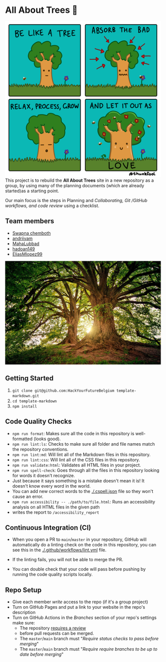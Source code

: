 # All About Trees 🌳

![tree](assets/tree-comic.png) This project is to rebuild the **All About
Trees** site in a new repository as a group, by using many of the planning
documents (which are already started)as a starting point.

Our main focus is the steps in Planning and _Collaborating, Git /GitHub
workflows, and code review_ using a checklist.

## Team members

- [Swapna chemboth](https://github.com/SWAPNACHEMBOTH)
- [andriivam](https://github.com/andriivam)
- [MahaLubbad](https://github.com/MahaLubbad)
- [hadoan149](https://github.com/hadoan149/HadoanHYF)
- [EliasMlopez99](https://github.com/EliasMlopez99)

![trees](assets/trees.jpg)

## Getting Started

1. `git clone git@github.com:HackYourFutureBelgium template-markdown.git`
2. `cd template-markdown`
3. `npm install`

## Code Quality Checks

- `npm run format`: Makes sure all the code in this repository is well-formatted
  (looks good).
- `npm run lint:ls`: Checks to make sure all folder and file names match the
  repository conventions.
- `npm run lint:md`: Will lint all of the Markdown files in this repository.
- `npm run lint:css`: Will lint all of the CSS files in this repository.
- `npm run validate:html`: Validates all HTML files in your project.
- `npm run spell-check`: Goes through all the files in this repository looking
  for words it doesn't recognize.
- Just because it says something is a mistake doesn't mean it is! It doesn't
  know every word in the world.
- You can add new correct words to the [./.cspell.json](./.cspell.json) file so
  they won't cause an error.
- `npm run accessibility -- ./path/to/file.html`: Runs an accessibility analysis
  on all HTML files in the given path
- writes the report to `/accessibility_report`

## Continuous Integration (CI)

- When you open a PR to `main`/`master` in your repository, GitHub will
  automatically do a linting check on the code in this repository, you can see
  this in the [./.github/workflows/lint.yml](./.github/workflows/lint.yml) file.

- If the linting fails, you will not be able to merge the PR.
- You can double check that your code will pass before pushing by running the
  code quality scripts locally.

## Repo Setup

- Give each member _write_ access to the repo (if it's a group project)
- Turn on GitHub Pages and put a link to your website in the repo's description
- Turn on GitHub Actions in the _Branches_ section of your repo's settings make
  sure:
  - The repository
    [requires a review](https://github.blog/2018-03-23-require-multiple-reviewers/)
  - before pull requests can be merged.
  - The `master`/`main` branch must "_Require status checks to pass before
    merging_"
  - The `master`/`main` branch must "_Require require branches to be up to date
    before merging_"
